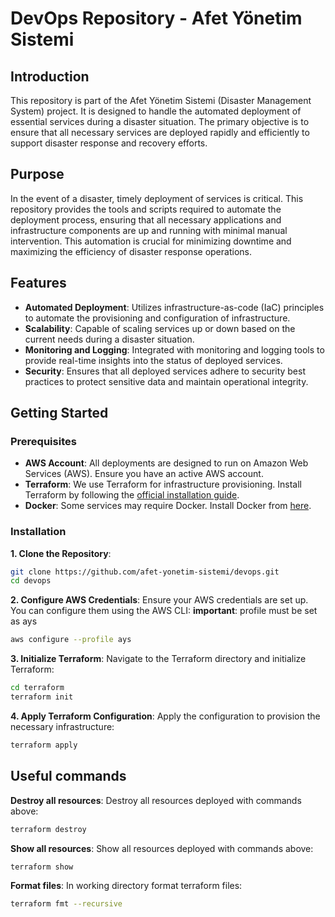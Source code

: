 # DevOps Repository - Afet Yönetim Sistemi

## Introduction

This repository is part of the Afet Yönetim Sistemi (Disaster Management System) project. It is designed to handle the automated deployment of essential services during a disaster situation. The primary objective is to ensure that all necessary services are deployed rapidly and efficiently to support disaster response and recovery efforts.

## Purpose

In the event of a disaster, timely deployment of services is critical. This repository provides the tools and scripts required to automate the deployment process, ensuring that all necessary applications and infrastructure components are up and running with minimal manual intervention. This automation is crucial for minimizing downtime and maximizing the efficiency of disaster response operations.

## Features

- **Automated Deployment**: Utilizes infrastructure-as-code (IaC) principles to automate the provisioning and configuration of infrastructure.
- **Scalability**: Capable of scaling services up or down based on the current needs during a disaster situation.
- **Monitoring and Logging**: Integrated with monitoring and logging tools to provide real-time insights into the status of deployed services.
- **Security**: Ensures that all deployed services adhere to security best practices to protect sensitive data and maintain operational integrity.

## Getting Started

### Prerequisites

- **AWS Account**: All deployments are designed to run on Amazon Web Services (AWS). Ensure you have an active AWS account.
- **Terraform**: We use Terraform for infrastructure provisioning. Install Terraform by following the [official installation guide](https://learn.hashicorp.com/tutorials/terraform/install-cli).
- **Docker**: Some services may require Docker. Install Docker from [here](https://docs.docker.com/get-docker/).

### Installation

**1. Clone the Repository**:
   ```sh
   git clone https://github.com/afet-yonetim-sistemi/devops.git
   cd devops
   ```

**2. Configure AWS Credentials**:
Ensure your AWS credentials are set up. You can configure them using the AWS CLI:
**important**: profile must be set as ays

   ```sh
   aws configure --profile ays
   ```

**3. Initialize Terraform**:
Navigate to the Terraform directory and initialize Terraform:
   ```sh
   cd terraform
   terraform init
   ```

**4. Apply Terraform Configuration**:
Apply the configuration to provision the necessary infrastructure:
   ```sh
   terraform apply
   ```




**Useful commands**
- 


**Destroy all resources**:
Destroy all resources deployed with commands above:
   ```sh
   terraform destroy
   ```

**Show all resources**:
Show all resources deployed with commands above:
   ```sh
   terraform show
   ```
**Format files**:
In working directory format terraform files:
   ```sh
   terraform fmt --recursive
   ```   